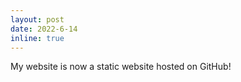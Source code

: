 ```yaml
---
layout: post
date: 2022-6-14
inline: true
---
```


My website is now a static website hosted on GitHub!
